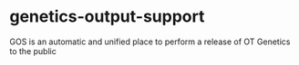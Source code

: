 # genetics-output-support
GOS is an automatic and unified place to perform a release of OT Genetics to the public
